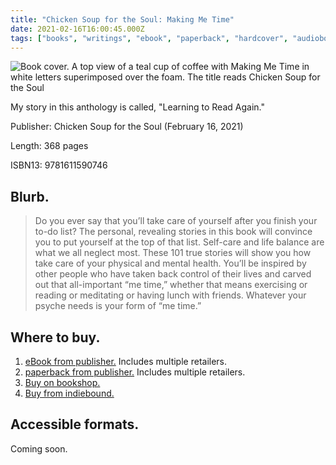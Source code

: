 ```yaml
---
title: "Chicken Soup for the Soul: Making Me Time"
date: 2021-02-16T16:00:45.000Z
tags: ["books", "writings", "ebook", "paperback", "hardcover", "audiobook", "nonfiction", "anthologies",]
---
```


![Book cover. A top view of a teal cup of coffee with Making Me Time in white letters superimposed over the foam. The title reads Chicken Soup for the Soul](/img/chicken-soup-for-the-soul-making-me-time.jpeg)

My story in this anthology is called, "Learning to Read Again."

Publisher: Chicken Soup for the Soul (February 16, 2021)

Length: 368 pages

ISBN13: 9781611590746

## Blurb.

> Do you ever say that you’ll take care of yourself after you finish your to-do list? The personal, revealing stories in this book will convince you to put yourself at the top of that list.
> Self-care and life balance are what we all neglect most. These 101 true stories will show you how take care of your physical and mental health. You’ll be inspired by other people who have taken back control of their lives and carved out that all-important “me time,” whether that means exercising or reading or meditating or having lunch with friends. Whatever your psyche needs is your form of “me time.”

## Where to buy.

1.  [eBook from publisher.](https://www.simonandschuster.com/books/Chicken-Soup-for-the-Soul-Making-Me-Time/Amy-Newmark/9781611593143) Includes multiple retailers.
2.  [paperback from publisher.](https://www.simonandschuster.com/books/Chicken-Soup-for-the-Soul-Making-Me-Time/Amy-Newmark/9781611590746) Includes multiple retailers.
3.  [Buy on bookshop.](https://bookshop.org/a/77/9781611590746)
4.  [Buy from indiebound.](https://www.indiebound.org/book/9781611590746)

## Accessible formats.

Coming soon.
